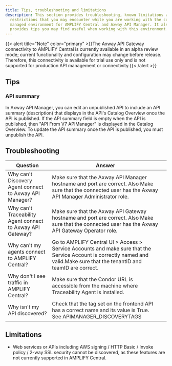 ```yaml
---
title: Tips, troubleshooting and limitations
description: This section provides troubleshooting, known limitations and
  restrictions that you may encounter while you are working with the connected /
  managed environment for AMPLIFY Central and Axway API Manager. It also
  provides tips you may find useful when working with this environment.
---
```

{{< alert title="Note" color="primary" >}}The Axway API Gateway connectivity to AMPLIFY Central is currently available in an alpha review mode; current functionality and configuration may change before release.   Therefore, this connectivity is available for trial use only and is not supported for production API management or connectivity.{{< /alert >}}

## Tips

### API summary

In Axway API Manager, you can edit an unpublished API to include an API summary (description) that displays in the API's Catalog Overview once the API is published. If the API summary field is empty when the API is published, then "API From V7 APIManager" is displayed in the Catalog Overview. To update the API summary once the API is published, you must unpublish the API.

## Troubleshooting

| Question                                                   | Answer                                                                                                                                                                       |   |
|------------------------------------------------------------|------------------------------------------------------------------------------------------------------------------------------------------------------------------------------|---|
| Why can't Discovery Agent connect to Axway API Manager?    | Make sure that the Axway API Manager hostname and port are correct. Also Make sure that the connected user has the Axway API Manager Administrator role.                     |   |
| Why can't Traceability Agent connect to Axway API Gateway? | Make sure that the Axway API Gateway hostname and port are correct. Also Make sure that the connected user has the Axway API Gateway Operator role.                          |   |
| Why can't my agents connect to AMPLIFY Central?            | Go to AMPLIFY Central UI > Access > Service Accounts and make sure that the Service Account is correctly named and valid.Make sure that the tenantID and teamID are correct. |   |
| Why don't I see traffic in AMPLIFY Central?                | Make sure that the Condor URL is accessible from the machine where Traceability Agent is installed.                                                                          |   |
| Why isn't my API discovered?                               | Check that the tag set on the frontend API has a correct name and its value is True. See APIMANAGER_DISCOVERYTAGS                                                            |   |

## Limitations

* Web services or APIs including AWS signing / HTTP Basic / Invoke policy / 2-way SSL security cannot be discovered, as these features are not currently supported in AMPLIFY Central.
